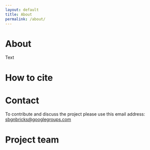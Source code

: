 ```yaml
---
layout: default
title: About
permalink: /about/
---
```


# About

Text

# How to cite



# Contact

To contribute and discuss the project please use this email address: [sbgnbricks@googlegroups.com](mailto:sbgnbricks@googlegroups.com)  

# Project team



